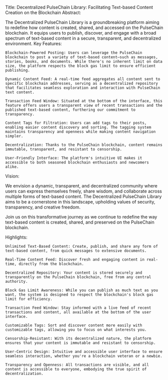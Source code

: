 Title: Decentralized PulseChain Library: Facilitating Text-based Content Creation on the Blockchain
Abstract:

The Decentralized PulseChain Library is a groundbreaking platform aiming to redefine how content is created, shared, and accessed on the PulseChain blockchain. It equips users to publish, discover, and engage with a broad spectrum of text-based content in a secure, transparent, and decentralized environment.
Key Features:

    Blockchain-Powered Posting: Users can leverage the PulseChain blockchain to post a variety of text-based content—such as messages, stories, books, and documents. While there's no inherent limit on data size, the platform respects the block gas limit to ensure efficient publishing.

    Dynamic Content Feed: A real-time feed aggregates all content sent to specific blockchain addresses, serving as a decentralized repository that facilitates seamless exploration and interaction with PulseChain text content.

    Transaction Feed Window: Situated at the bottom of the interface, this feature offers users a transparent view of recent transactions and the published text-based content, furthering our commitment to transparency.

    Content Tags for Filtration: Users can add tags to their posts, enabling easier content discovery and sorting. The tagging system maintains transparency and openness while making content navigation simpler.

    Decentralization: Thanks to the PulseChain blockchain, content remains immutable, transparent, and resistant to censorship.

    User-Friendly Interface: The platform's intuitive UI makes it accessible to both seasoned blockchain enthusiasts and newcomers alike.

Vision:

We envision a dynamic, transparent, and decentralized community where users can express themselves freely, share wisdom, and collaborate across multiple forms of text-based content. The Decentralized PulseChain Library aims to be a cornerstone in this landscape, upholding values of security, transparency, and creative freedom.

Join us on this transformative journey as we continue to redefine the way text-based content is created, shared, and preserved on the PulseChain blockchain.




Highlights:

    Unlimited Text-Based Content: Create, publish, and share any form of text-based content, from quick messages to extensive documents.

    Real-Time Content Feed: Discover fresh and engaging content in real-time, directly from the blockchain.

    Decentralized Repository: Your content is stored securely and transparently on the PulseChain blockchain, free from any central authority.

    Block Gas Limit Awareness: While you can publish as much text as you want, the system is designed to respect the blockchain's block gas limit for efficiency.

    Transaction Feed Window: Stay informed with a live feed of recent transactions and content, all available at the bottom of the user interface.

    Customizable Tags: Sort and discover content more easily with customizable tags, allowing you to focus on what interests you.

    Censorship-Resistant: With its decentralized nature, the platform ensures that your content is immutable and resistant to censorship.

    User-Centric Design: Intuitive and accessible user interface to ensure seamless interaction, whether you're a blockchain veteran or a newbie.

    Transparency and Openness: All transactions are visible, and all content is accessible to everyone, embodying the true spirit of decentralization.

